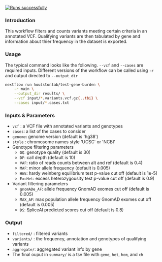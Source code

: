 [![Runs successfully](https://github.com/houlstonlab/select-cohort-variants/actions/workflows/runs-successfully.yml/badge.svg)](https://github.com/houlstonlab/select-cohort-variants/actions/workflows/runs-successfully.yml)

### Introduction

This workflow filters and counts variants meeting certain criteria in an annotated VCF. Qualifying
variants are then tabulated by gene and information about thier frequency in the dataset is 
exported.

### Usage

The typical command looks like the following. `--vcf` and `--cases` are required inputs. 
Different versions of the workflow can be called using `-r` and output directed to `--output_dir`

```bash
nextflow run houlstonlab/test-gene-burden \
    -r main \
    --output_dir results/ \
    --vcf input/*.variants.vcf.gz{,.tbi} \
    --cases input/*.cases.txt
```

### Inputs & Parameters

- `vcf`  : a VCF file with annotated variants and genotypes
- `cases`: a list of the cases to consider
- `genome`: genome version (default is 'hg38')
- `style` : chromosome names style 'UCSC' or 'NCBI'
- Genotype filtering parameters
  - `GQ`: genotype quality (default is 30)
  - `DP`: call depth (default is 10)
  - `VAF`: ratio of reads counts between alt and ref (default is 0.4)
  - `MAF`: minor allele frequency (default is 0.005)
  - `HWE`: hardy weinberg equilibrium test p-value cut off (default is 1e-5)
  - `ExcHet`: excess heterozygousity test p-value cut off (default is 0.9)
- Variant filtering parameters
  - `gnomADe_AF`: allele frequency GnomAD exomes cut off (default is 0.005)
  - `MAX_AF`: max population allele frequency GnomAD exomes cut off (default is 0.005)
  - `DS`: SpliceAI predicted scores cut off (default is 0.8)
    
### Output

- `filtered/`  : filtered variants
- `variants/` : the frequency, annotation and genotypes of qualifying variants
- `aggregate/`: aggregated variant info by gene
- The final ouput in `summary/` is a tsv file with `gene`, `het`, `hom`, and `ch`
